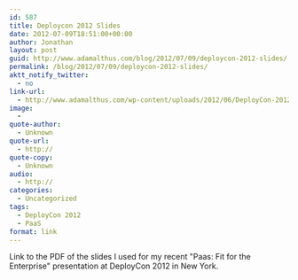 ```yaml
---
id: 587
title: Deploycon 2012 Slides
date: 2012-07-09T18:51:00+00:00
author: Jonathan
layout: post
guid: http://www.adamalthus.com/blog/2012/07/09/deploycon-2012-slides/
permalink: /blog/2012/07/09/deploycon-2012-slides/
aktt_notify_twitter:
  - no
link-url:
  - http://www.adamalthus.com/wp-content/uploads/2012/06/DeployCon-2012-JGM.pdf
image:
  - 
quote-author:
  - Unknown
quote-url:
  - http://
quote-copy:
  - Unknown
audio:
  - http://
categories:
  - Uncategorized
tags:
  - DeployCon 2012
  - PaaS
format: link
---
```

Link to the PDF of the slides I used for my recent "Paas: Fit for the Enterprise" presentation at DeployCon 2012 in New York.